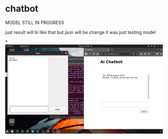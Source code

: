 # chatbot

MODEL STILL IN PROGRESS 

just result will bi like that but json will be change it was just testing model

*![](https://github.com/tural327/chat_bot/blob/main/result.png)
